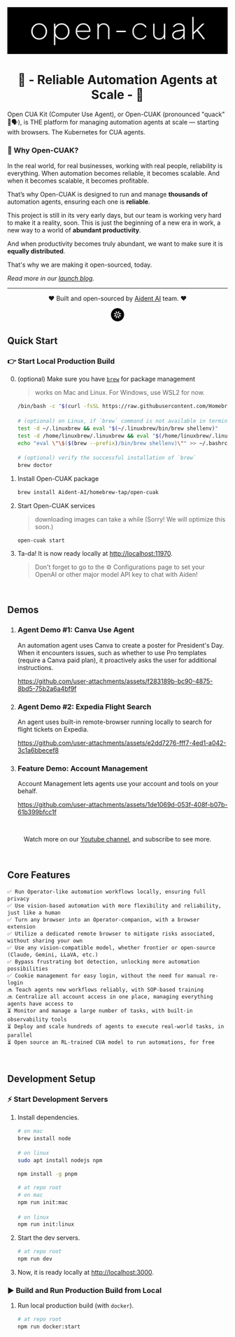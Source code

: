 <img src="./apps/web/public/assets/icons/open-cuak-logo.png" alt="Open CUAK Logo">

<h1 align="center">🤖 - Reliable Automation Agents at Scale - 👥</h1>

Open CUA Kit (Computer Use Agent), or Open-CUAK (pronounced "quack" 🦆🗣️), is THE platform for managing automation agents at scale — starting with browsers. The Kubernetes for CUA agents.

### 🎯 Why Open-CUAK?

In the real world, for real businesses, working with real people, reliability is everything.
When automation becomes reliable, it becomes scalable.
And when it becomes scalable, it becomes profitable.

That’s why Open-CUAK is designed to run and manage **thousands of** automation agents, ensuring each one is **reliable**.

This project is still in its very early days, but our team is working very hard to make it a reality, soon.
This is just the beginning of a new era in work, a new way to a world of **abundant productivity**.

And when productivity becomes truly abundant, we want to make sure it is **equally distributed**.

That's why we are making it open-sourced, today.

_Read more in our [launch blog](https://aident.ai/blog/openai-operator-open-source-alternative)._

---

<p align="center">❤️ Built and open-sourced by <a href="https://aident.ai">Aident AI</a> team. ❤️</p>
<p align="center"><a href="https://aident.ai"><img src="./apps/web/public/assets/icons/aident-logo-rounded-512.png" alt="Aident AI Logo" width="30" height="30" ></a></p>

## Quick Start

### 👉 Start Local Production Build

0. (optional) Make sure you have [`brew`](https://brew.sh/) for package management

   > works on Mac and Linux. For Windows, use WSL2 for now.

   ```bash
   /bin/bash -c "$(curl -fsSL https://raw.githubusercontent.com/Homebrew/install/HEAD/install.sh)"

   # (optional) on Linux, if `brew` command is not available in terminal, use this to register `brew`
   test -d ~/.linuxbrew && eval "$(~/.linuxbrew/bin/brew shellenv)"
   test -d /home/linuxbrew/.linuxbrew && eval "$(/home/linuxbrew/.linuxbrew/bin/brew shellenv)"
   echo "eval \"\$($(brew --prefix)/bin/brew shellenv)\"" >> ~/.bashrc

   # (optional) verify the successful installation of `brew`
   brew doctor
   ```

1. Install Open-CUAK package

   ```bash
   brew install Aident-AI/homebrew-tap/open-cuak
   ```

2. Start Open-CUAK services

   > downloading images can take a while (Sorry! We will optimize this soon.)

   ```
   open-cuak start
   ```

3. Ta-da! It is now ready locally at [http://localhost:11970](http://localhost:11970).

   > Don't forget to go to the ⚙️ Configurations page to set your OpenAI or other major model API key to chat with Aiden!

<p align="center">&nbsp;</p>

## Demos

1. ### Agent Demo #1: Canva Use Agent

   An automation agent uses Canva to create a poster for President's Day. When it encounters issues, such as whether to use Pro templates (require a Canva paid plan), it proactively asks the user for additional instructions.

   https://github.com/user-attachments/assets/f283189b-bc90-4875-8bd5-75b2a6a4bf9f

2. ### Agent Demo #2: Expedia Flight Search

   An agent uses built-in remote-browser running locally to search for flight tickets on Expedia.

   https://github.com/user-attachments/assets/e2dd7276-fff7-4ed1-a042-3c1a6bbecef8

3. ### Feature Demo: Account Management

   Account Management lets agents use your account and tools on your behalf.

   https://github.com/user-attachments/assets/1de1069d-053f-408f-b07b-61b399bfcc1f

<p align="center">&nbsp;</p>
<p align="center">Watch more on our <a href="https://www.youtube.com/@aident-ai">Youtube channel</a>, and subscribe to see more.</p>

<p align="center">&nbsp;</p>

## Core Features

    ✅ Run Operator-like automation workflows locally, ensuring full privacy
    ✅ Use vision-based automation with more flexibility and reliability, just like a human
    ✅ Turn any browser into an Operator-companion, with a browser extension
    ✅ Utilize a dedicated remote browser to mitigate risks associated, without sharing your own
    ✅ Use any vision-compatible model, whether frontier or open-source (Claude, Gemini, LLaVA, etc.)
    ✅ Bypass frustrating bot detection, unlocking more automation possibilities
    ✅ Cookie management for easy login, without the need for manual re-login
    🔜 Teach agents new workflows reliably, with SOP-based training
    🔜 Centralize all account access in one place, managing everything agents have access to
    ⏳ Monitor and manage a large number of tasks, with built-in observability tools
    ⏳ Deploy and scale hundreds of agents to execute real-world tasks, in parallel
    ⏳ Open source an RL-trained CUA model to run automations, for free

<p align="center">&nbsp;</p>

## Development Setup

### ⚡ Start Development Servers

1.  Install dependencies.

    ```bash
    # on mac
    brew install node

    # on linux
    sudo apt install nodejs npm
    ```

    ```bash
    npm install -g pnpm
    ```

    ```bash
    # at repo root
    # on mac
    npm run init:mac

    # on linux
    npm run init:linux
    ```

2.  Start the dev servers.

    ```bash
    # at repo root
    npm run dev

    ```

3.  Now, it is ready locally at [http://localhost:3000](http://localhost:3000).

### ▶️ Build and Run Production Build from Local

1. Run local production build (with `docker`).

   ```bash
   # at repo root
   npm run docker:start

   ```
